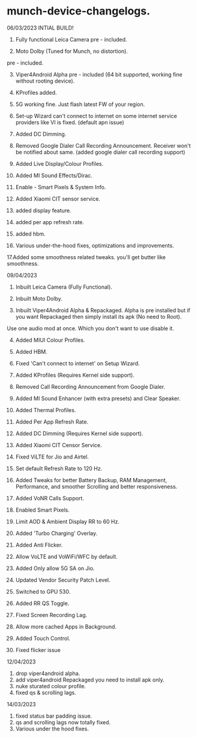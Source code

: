 # munch-device-changelogs. 
06/03/2023
INTIAL BUILD!

1. Fully functional Leica Camera pre - included.

2. Moto Dolby (Tuned for Munch, no distortion).

 pre - included.

3. Viper4Android Alpha pre - included (64 bit supported, working fine without rooting device).

4. KProfiles added.

5. 5G working fine. Just flash latest FW of your region.

6. Set-up Wizard can't connect to internet on some internet service providers like VI is fixed.
   (default apn issue)

7. Added DC Dimming.

8. Removed Google Dialer Call Recording Announcement. Receiver won't be notified about same.
   (added google dialer call recording support)

9. Added Live Display/Colour Profiles.

10. Added MI Sound Effects/Dirac.

11. Enable - Smart Pixels & System Info.

12. Added Xiaomi CIT sensor service.

13. added display feature.

14. added per app refresh rate.

15. added hbm.


16. Various under-the-hood fixes, optimizations and improvements.

17.Added some smoothness related tweaks. you'll get butter like smoothness.

09/04/2023

1. Inbuilt Leica Camera (Fully Functional).

2. Inbuilt Moto Dolby.

3. Inbuilt Viper4Android Alpha & Repackaged. Alpha is pre installed but if you want  Repackaged then simply install its apk (No need to Root).

 Use one audio mod at once. Which you don't want to use disable it.

4. Added MIUI Colour Profiles.

5. Added HBM.

6. Fixed 'Can't connect to internet' on Setup Wizard.

7. Added KProfiles (Requires Kernel side support).

8. Removed Call Recording Announcement from Google Dialer.

9. Added MI Sound Enhancer (with extra presets) and Clear Speaker.

10. Added Thermal Profiles.

11. Added Per App Refresh Rate.

12. Added DC Dimming (Requires Kernel side support).

13. Added Xiaomi CIT Censor Service.

14. Fixed ViLTE for Jio and Airtel.

15. Set default Refresh Rate to 120 Hz.

16. Added Tweaks for better Battery Backup, RAM Management, Performance, and smoother Scrolling and better responsiveness.

17. Added VoNR Calls Support.

18. Enabled Smart Pixels.

19. Limit AOD & Ambient Display RR to 60 Hz.

20. Added 'Turbo Charging' Overlay.

21. Added Anti Flicker.

22. Allow VoLTE and VoWiFi/WFC by default.

23. Added Only allow 5G SA on Jio.

24. Updated Vendor Security Patch Level.

25. Switched to GPU 530.

26. Added RR QS Toggle.

27. Fixed Screen Recording Lag.

28. Allow more cached Apps in Background.

29. Added Touch Control.

30. Fixed flicker issue
 
12/04/2023

1. drop viper4android alpha.
2. add viper4android Repackaged you need to install apk only.
3. nuke sturated colour profile.
4. fixed qs & scrolling lags.

14/03/2023

1. fixed status bar padding issue.
2. qs and scrolling lags now totally fixed.
3. Various under the hood fixes.
